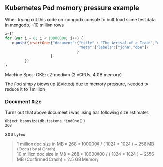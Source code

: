## Kubernetes Pod memory pressure example

When trying out this code on mongodb console to bulk load some test data in mongodb, ~10 million rows

```javascript
x=[]
for (var i = 0; i < 10000000; i++) {
   x.push({insertOne:{"document":{"title" : "The Arrival of a Train","description":"Just some test data to load so that we can test the large size data load for mongodb, plus keep appending more bytes with no purpose of this info",
                                  "meta":{"labels":["john","doe"]}
                                 }
                     }
         })
}
```

Machine Spec:
GKE: e2-medium (2 vCPUs, 4 GB memory)

The Pod simply blows up (Evicted) due to memory pressure, Needed to reduce it to 1 million

### Document Size
Turns out that above document i was using has following size estimates
```
Object.bsonsize(db.testone.findOne())
268
```
268 bytes
> 1 million doc size in MB = 268 *  1000000 / ( 1024 * 1024 ) ~  256 MB (Occasional Crash).  
> 10 million doc size in MB = 268 * 10000000 / ( 1024 * 1024 ) ~ 2556 MB (Confirmed Crash) = 2.5 GB Memory.
